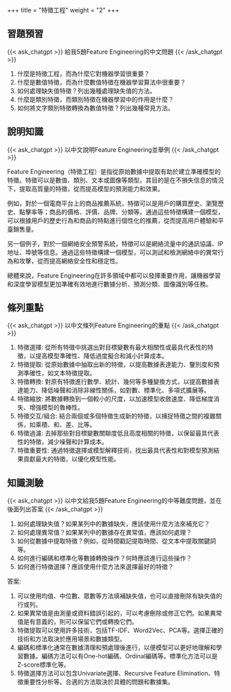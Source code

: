+++
title = "特徵工程"
weight = "2"
+++
## 習題預習
{{< ask_chatgpt >}}
給我5題Feature Engineering的中文問題
{{< /ask_chatgpt >}}

1. 什麼是特徵工程，而為什麼它對機器學習很重要？
2. 什麼是數值特徵，而為什麼數值特徵在機器學習算法中很重要？
3. 如何處理缺失值特徵？列出幾種處理缺失值的方法。
4. 什麼是類別特徵，而類別特徵在機器學習中的作用是什麼？
5. 如何將文字類別特徵轉換為數值特徵？列出幾種常見方法。   

## 說明知識
{{< ask_chatgpt >}}
以中文說明Feature Engineering並舉例
{{< /ask_chatgpt >}}

Feature Engineering（特徵工程）是指從原始數據中提取有助於建立準確模型的特徵。特徵可以是數值、類別、文本或圖像等類型。其目的是在不損失信息的情況下，提取高質量的特徵，從而提高模型的預測能力和效果。

例如，對於一個電商平台上的商品推薦系統，特徵可以是用戶的購買歷史、瀏覽歷史、點擊率等；商品的價格、評價、品牌、分類等。通過這些特徵構建一個模型，可以根據用戶的歷史行為和商品的特點進行個性化的推薦，從而提高用戶體驗和平臺銷售量。

另一個例子，對於一個網絡安全預警系統，特徵可以是網絡流量中的通訊協議、IP地址、埠號等信息。通過這些特徵構建一個模型，可以測試和檢測網絡中的異常行為和攻擊，從而提高網絡安全性和穩定性。

總體來說，Feature Engineering在許多領域中都可以發揮重要作用，讓機器學習和深度學習模型更加準確有效地進行數據分析、預測分類、圖像識別等任務。   

## 條列重點
{{< ask_chatgpt >}}
以中文條列Feature Engineering的重點
{{< /ask_chatgpt >}}

1. 特徵選擇: 從所有特徵中挑選出對目標變數有最大相關性或最具代表性的特徵，以提高模型準確性、降低過度擬合和減小計算成本。
2. 特徵提取: 從原始數據中抽取出新的特徵，以提高數據表達能力、鑒別度和預測準確性，如文本特徵提取。
3. 特徵轉換: 對原有特徵進行數學、統計、幾何等多種變換方式，以提高數據表達能力、降低噪聲和消除非線性關係，如對數、標準化、多項式擴展等。
4. 特徵縮放: 將數據轉換到一個較小的尺度，以加速模型收斂速度、降低梯度消失、增強模型的魯棒性。
5. 特徵交互/組合: 結合兩個或多個特徵生成新的特徵，以捕捉特徵之間的複雜關係，如乘積、和、差、比等。
6. 特徵過濾: 去掉那些對目標變數關聯度低且高度相關的特徵，以保留最具代表性的特徵，減少噪聲和計算成本。
7. 特徵重要性: 通過特徵選擇或模型解釋技術，找出最具代表性和對模型預測結果貢獻最大的特徵，以優化模型性能。   

## 知識測驗
{{< ask_chatgpt >}}
以中文給我5題Feature Engineering的中等難度問題，並在後面列出答案
{{< /ask_chatgpt >}}

1. 如何處理缺失值？如果某列中的數據缺失，應該使用什麼方法來補充它？
2. 如何處理異常值？如果某列中的數據存在異常值，應該如何處理？
3. 如何從數據中提取特徵？例如，從時間戳記提取時間、從文本中提取關鍵詞等。
4. 如何進行編碼和標準化等數據轉換操作？何時應該進行這些操作？
5. 如何進行特徵選擇？應該使用什麼方法來選擇最好的特徵？

答案:
1. 可以使用均值、中位數、眾數等方法填補缺失值，也可以直接刪除有缺失值的行或列。
2. 如果異常值是由測量或資料錯誤引起的，可以考慮刪除或修正它們。如果異常值是有意義的，則可以保留它們或轉換它們。
3. 特徵提取可以使用許多技術，包括TF-IDF、Word2Vec、PCA等。選擇正確的技術和方法取決於應用場景和數據類型。
4. 編碼和標準化通常在數據清理和預處理後進行，以便模型可以更好地理解和學習數據。編碼方法可以有One-hot編碼、Ordinal編碼等。標準化方法可以是Z-score標準化等。
5. 特徵選擇方法可以包含Univariate選擇、Recursive Feature Elimination、特徵重要性分析等。合適的方法取決於具體的問題和數據集。   

